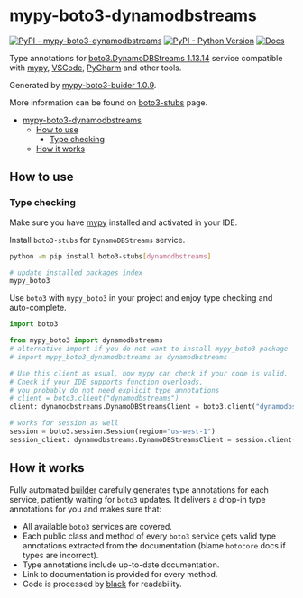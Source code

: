 # mypy-boto3-dynamodbstreams

[![PyPI - mypy-boto3-dynamodbstreams](https://img.shields.io/pypi/v/mypy-boto3-dynamodbstreams.svg?color=blue)](https://pypi.org/project/mypy-boto3-dynamodbstreams)
[![PyPI - Python Version](https://img.shields.io/pypi/pyversions/mypy-boto3-dynamodbstreams.svg?color=blue)](https://pypi.org/project/mypy-boto3-dynamodbstreams)
[![Docs](https://img.shields.io/readthedocs/mypy-boto3-builder.svg?color=blue)](https://mypy-boto3-builder.readthedocs.io/)

Type annotations for
[boto3.DynamoDBStreams 1.13.14](https://boto3.amazonaws.com/v1/documentation/api/1.13.14/reference/services/dynamodbstreams.html#DynamoDBStreams) service
compatible with [mypy](https://github.com/python/mypy), [VSCode](https://code.visualstudio.com/),
[PyCharm](https://www.jetbrains.com/pycharm/) and other tools.

Generated by [mypy-boto3-buider 1.0.9](https://github.com/vemel/mypy_boto3_builder).

More information can be found on [boto3-stubs](https://pypi.org/project/boto3-stubs/) page.

- [mypy-boto3-dynamodbstreams](#mypy-boto3-dynamodbstreams)
  - [How to use](#how-to-use)
    - [Type checking](#type-checking)
  - [How it works](#how-it-works)

## How to use

### Type checking

Make sure you have [mypy](https://github.com/python/mypy) installed and activated in your IDE.

Install `boto3-stubs` for `DynamoDBStreams` service.

```bash
python -m pip install boto3-stubs[dynamodbstreams]

# update installed packages index
mypy_boto3
```

Use `boto3` with `mypy_boto3` in your project and enjoy type checking and auto-complete.

```python
import boto3

from mypy_boto3 import dynamodbstreams
# alternative import if you do not want to install mypy_boto3 package
# import mypy_boto3_dynamodbstreams as dynamodbstreams

# Use this client as usual, now mypy can check if your code is valid.
# Check if your IDE supports function overloads,
# you probably do not need explicit type annotations
# client = boto3.client("dynamodbstreams")
client: dynamodbstreams.DynamoDBStreamsClient = boto3.client("dynamodbstreams")

# works for session as well
session = boto3.session.Session(region="us-west-1")
session_client: dynamodbstreams.DynamoDBStreamsClient = session.client("dynamodbstreams")

```

## How it works

Fully automated [builder](https://github.com/vemel/mypy_boto3_builder) carefully generates
type annotations for each service, patiently waiting for `boto3` updates. It delivers
a drop-in type annotations for you and makes sure that:

- All available `boto3` services are covered.
- Each public class and method of every `boto3` service gets valid type annotations
  extracted from the documentation (blame `botocore` docs if types are incorrect).
- Type annotations include up-to-date documentation.
- Link to documentation is provided for every method.
- Code is processed by [black](https://github.com/psf/black) for readability.